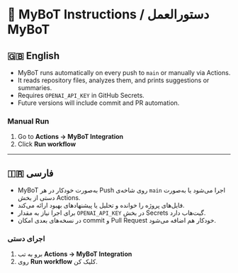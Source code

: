 # 🧭 MyBoT Instructions / دستورالعمل MyBoT

## 🇬🇧 English
- MyBoT runs automatically on every push to `main` or manually via Actions.
- It reads repository files, analyzes them, and prints suggestions or summaries.
- Requires `OPENAI_API_KEY` in GitHub Secrets.
- Future versions will include commit and PR automation.

### Manual Run
1. Go to **Actions → MyBoT Integration**
2. Click **Run workflow**

---

## 🇮🇷 فارسی
- MyBoT به‌صورت خودکار در هر Push روی شاخه‌ی `main` اجرا می‌شود یا به‌صورت دستی از بخش Actions.
- فایل‌های پروژه را خوانده و تحلیل یا پیشنهادهای بهبود ارائه می‌کند.
- برای اجرا نیاز به مقدار `OPENAI_API_KEY` در بخش Secrets گیت‌هاب دارد.
- در نسخه‌های بعدی امکان commit و Pull Request خودکار هم اضافه می‌شود.

### اجرای دستی
1. برو به تب **Actions → MyBoT Integration**
2. روی **Run workflow** کلیک کن.
